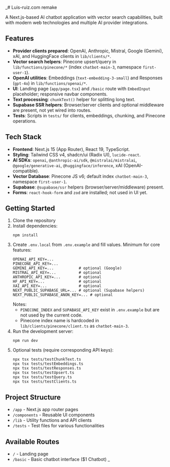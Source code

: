 _# Luis-ruiz.com remake

A Next.js-based AI chatbot application with vector search capabilities, built with modern web technologies and multiple AI provider integrations.

## Features

- **Provider clients prepared**: OpenAI, Anthropic, Mistral, Google (Gemini), xAI, and HuggingFace clients in `lib/clients/*`.
- **Vector search helpers**: Pinecone upsert/query in `lib/functions/pinecone/*` (index `chatbot-main-3`, namespace `first-user-1`).
- **OpenAI utilities**: Embeddings (`text-embedding-3-small`) and Responses (`gpt-4o`) in `lib/functions/openai/*`.
- **UI**: Landing page (`app/page.tsx`) and `/basic` route with `EmbedInput` placeholder; responsive navbar components.
- **Text processing**: `chunkText()` helper for splitting long text.
- **Supabase SSR helpers**: Browser/server clients and optional middleware are present, not yet wired into routes.
- **Tests**: Scripts in `tests/` for clients, embeddings, chunking, and Pinecone operations.

## Tech Stack

- **Frontend**: Next.js 15 (App Router), React 19, TypeScript.
- **Styling**: Tailwind CSS v4, shadcn/ui (Radix UI), `lucide-react`.
- **AI SDKs**: `openai`, `@anthropic-ai/sdk`, `@mistralai/mistralai`, `@google/generative-ai`, `@huggingface/inference`, xAI (OpenAI-compatible).
- **Vector Database**: Pinecone JS v6; default index `chatbot-main-3`, namespace `first-user-1`.
- **Supabase**: `@supabase/ssr` helpers (browser/server/middleware) present.
- **Forms**: `react-hook-form` and `zod` are installed; not used in UI yet.

## Getting Started

1. Clone the repository
2. Install dependencies:
   ```
   npm install
   ```
3. Create `.env.local` from `.env.example` and fill values. Minimum for core features:
   ```
   OPENAI_API_KEY=...
   PINECONE_API_KEY=...
   GEMINI_API_KEY=...           # optional (Google)
   MISTRAL_API_KEY=...          # optional
   ANTHROPIC_API_KEY=...        # optional
   HF_API_KEY=...               # optional
   XAI_API_KEY=...              # optional
   NEXT_PUBLIC_SUPABASE_URL=... # optional (Supabase helpers)
   NEXT_PUBLIC_SUPABASE_ANON_KEY=... # optional
   ```
   Notes:
   - `PINECONE_INDEX` and `SUPABASE_API_KEY` exist in `.env.example` but are not used by the current code.
   - Pinecone index name is hardcoded in `lib/clients/pinecone/client.ts` as `chatbot-main-3`.
4. Run the development server:
   ```
   npm run dev
   ```
5. Optional tests (require corresponding API keys):
   ```
   npx tsx tests/testChunkText.ts
   npx tsx tests/testEmbeddings.ts
   npx tsx tests/testResponses.ts
   npx tsx tests/testUpsert.ts
   npx tsx tests/testQuery.ts
   npx tsx tests/testClients.ts
   ```

## Project Structure

- `/app` - Next.js app router pages
- `/components` - Reusable UI components
- `/lib` - Utility functions and API clients
- `/tests` - Test files for various functionalities

## Available Routes

- `/` - Landing page
- `/basic` - Basic chatbot interface ($1 Chatbot)
_